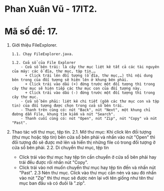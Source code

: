 # Phan Xuân Vũ - 17IT2.
# Mã số đề: 17.

1. Giới thiệu FileExplorer.

       1.1. Chạy FileExplorer.java.
  
       1.2. Cửa sổ của File Explorer
           - Cửa sổ bên trái: là cây thư mục liệt kê tất cả các tài nguyên của máy: các ổ đĩa, thư mục, tập tin,…
             + Click trái lên đối tượng (ổ đĩa, thư mục,…) thì nội dung bên trong của đối tượng sẽ hiện lên ở khung bên phải.
             + Click trái vào dấu (+) đứng trước một đối tượng thì trong cây thư mục sẽ hiện tiếp các thư mục con của đối tượng này.
             + Click trái vào dấu (-) đứng trước một đối tượng thì trong cây thư mục.
           - Cửa sổ bên phải: liệt kê chi tiết (gồm các thư mục con và tập tin) của đối tượng được chọn trong cửa sổ bên trái.
           - Thanh trên cùng có: nút "Back", nút "Next", một khung chỉ đường dẫn File, khung tìm kiếm và nút "Search".
           - Thanh cuối cùng có: nút "Open", nút "Zip", nút "Copy" và nút "Past".
2. Thao tác với thư mục, tệp tin.
  2.1. Mở thư mục: Khi click lên đối tượng (thư mục hoặc tệp tin) bên cửa sổ bên phải và nhấn vào nút "Open" thì đối tượng đó sẽ được mở          lên và hiển thị những file có trong đối tượng ở cửa sổ bên phải.
  2.2. Di chuyển thư mục, tệp tin
     - Click trái vào thư mục hay tệp tin cần chuyển ở cửa sổ bên phải hay trái đều được rồi nhấn nút "Copy".
     - Click trái vào nơi muốn chuyển thư mục hay tệp tin đến và nhấn nút "Past".
  2.3 Nén thư mục.
      Click vào thư mục cần nén và sau đó nhấn vào nút "Zip" thì thư mục sẽ được nén lại với tên giống như tên thư mục ban đầu và có đuôi 
      là ".zip".
    
